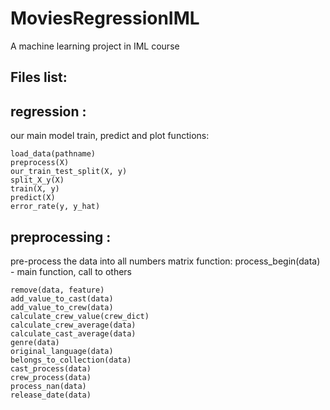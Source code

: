 # MoviesRegressionIML
A machine learning project in IML course

Files list:
------------

regression :
------------
our main model train, predict and plot
    functions:
    
    load_data(pathname)
    preprocess(X)
    our_train_test_split(X, y)
    split_X_y(X)
    train(X, y)
    predict(X)
    error_rate(y, y_hat)

preprocessing :
-------------
pre-process the data into all numbers matrix
    function:
    process_begin(data) - main function, call to others

    remove(data, feature)
    add_value_to_cast(data)
    add_value_to_crew(data)
    calculate_crew_value(crew_dict)
    calculate_crew_average(data)
    calculate_cast_average(data)
    genre(data)
    original_language(data)
    belongs_to_collection(data)
    cast_process(data)
    crew_process(data)
    process_nan(data)
    release_date(data)
